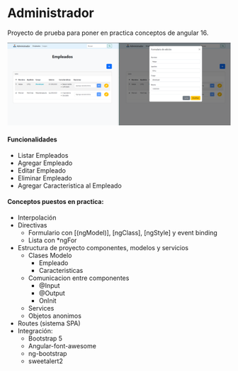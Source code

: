 # Administrador
Proyecto de prueba para poner en practica conceptos de angular 16.

![Alt text](image.png)

#### Funcionalidades
- Listar Empleados
- Agregar Empleado
- Editar Empleado
- Eliminar Empleado
- Agregar Caracteristica al Empleado
#### Conceptos puestos en practica: 
- Interpolación
- Directivas 
    - Formulario con [(ngModel)], [ngClass], [ngStyle] y event binding
    - Lista con *ngFor
- Estructura de proyecto componentes, modelos y servicios
    - Clases Modelo
        - Empleado
        - Caracteristicas
    - Comunicacion entre componentes
        - @Input
        - @Output
        - OnInit
    - Services
    - Objetos anonimos
- Routes (sistema SPA)
- Integración:
    - Bootstrap 5
    - Angular-font-awesome
    - ng-bootstrap
    - sweetalert2